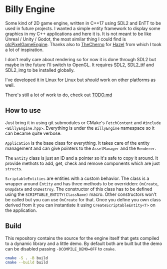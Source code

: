 # Billy Engine

Some kind of 2D game engine, written in C++17 using SDL2 and EnTT to be used in future projects.
I wanted a simple entity framework to display some graphics in my C++ applications and here it is.
It is not meant to be like Unreal / Unity / Godot,
the most similar thing I could find is [olcPixelGameEngine](https://github.com/OneLoneCoder/olcPixelGameEngine). Thanks also to [TheCherno](https://www.youtube.com/c/TheChernoProject) for [Hazel](https://github.com/TheCherno/Hazel) from which I took a lot of inspiration.

I don't really care about rendering so for now it is done through SDL2
but maybe in the future I'll switch to OpenGL.
It requires SDL2, SDL2_ttf and SDL2_img to be installed globally.

I've developed it in Linux for Linux but _should_ work on other platforms as well.

There's still a lot of work to do, check out [TODO.md](TODO.md)

## How to use

Just bring it in using git submodules or CMake's `FetchContent` and `#include <BillyEngine.hpp>`.
Everything is under the `BillyEngine` namespace so it can became quite verbose.

`Application` is the base class for everything.
It takes care of the entity management and can give pointers to the `AssetManager` and the `Renderer`.

The `Entity` class is just an ID and a pointer so it's safe to copy it around.
It provide methots to add, get, check and remove components which are just `struct`s.

`ScriptableEntities` are entities with a custom behavior.
The class is a wrapper around `Entity` and has three methods to be overridden: `OnCreate`, `OnUpdate` and `OnDestroy`.
The constructor of this class has to be defined using the `SCRIPTABLE_ENTITY(ClassName)` macro.
Other constructors won't be called but you can use `OnCreate` for that.
Once you define you own class derived from it you can instantiate it using `CreateScriptableEntity<T>` on the application.

## Build

This repository contains the source for the engine itself that gets compiled to a dynamic library and a little demo.
By default both are built but the demo can be disabled passing `-DCOMPILE_DEMO=OFF` to `cmake`.

```sh
cmake -S . -B build
cmake --build build
```
